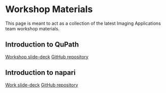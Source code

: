 # Workshop Materials

This page is meant to act as a collection of the latest Imaging Applications team workshop materials.

## Introduction to QuPath
[Workshop slide-deck](https://thejacksonlaboratory.github.io/intro_qupath_workshop/)
[GitHub repository](https://github.com/TheJacksonLaboratory/intro_qupath_workshop)

## Introduction to napari
[Work slide-deck](https://thejacksonlaboratory.github.io/intro-napari-workshop/)
[GitHub repository](https://github.com/TheJacksonLaboratory/intro-napari-workshop)

